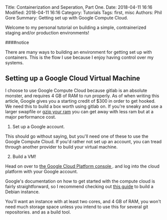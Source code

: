 Title: Containerization and Seperation, Part One.
Date: 2018-04-11 16:16
Modified: 2018-04-11 16:16
Category: Tutorials
Tags: first, misc
Authors: Phil Gore
Summary: Getting set up with Google Compute Cloud.


Welcome to my personal tutorial on building a simple, contrainerized
staging and/or production environments!

####notice

There are many ways to building an environment for getting set up with
containers. This is the flow I use because I enjoy having control over my
systems. 


## Setting up a Google Cloud Virtual Machine

I choose to use Google Compute Cloud because gitlab is an absolute monster, 
and requires 4 GB of RAM to run properly. As of when writing this article,
Google gives you a starting credit of $300 in order to get hooked. We need this
to build a box worth using gitlab on. If you're sneaky and use a larger swapfile 
or [gzip your ram](https://cloud.google.com/compute/docs/quickstart-linux) you
can get away with less ram but at a major performance cost.

1. Set up a Google account.

This should go without saying, but you'll need one of these to use the Google
Compute Cloud. If you'd rather not set up an account, you can tread through
another provider to build your virtual machine.

2. Build a VM!
    
Head on over to 
[the Google Cloud Platform console ](https://console.cloud.google.com ). 
and log into the cloud platform with your Google account.

Google's documentation on how to get started with the compute cloud is fairly
straightforward, so I recommend checking out 
[this guide](https://cloud.google.com/compute/docs/quickstart-linux)
to build a Debian instance. 

You'll want an instance with at least two cores, and 4 GB of RAM, you won't 
need much storage space unless you intend to use this for several git repositories.
and as a build tool.
